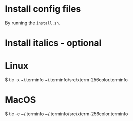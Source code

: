 # Install config files

By running the `install.sh`.

# Install italics - optional

  # Linux
  $ tic -x ~/.terminfo ~/.terminfo/src/xterm-256color.terminfo

  # MacOS
  $ tic -c ~/.terminfo ~/.terminfo/src/xterm-256color.terminfo
